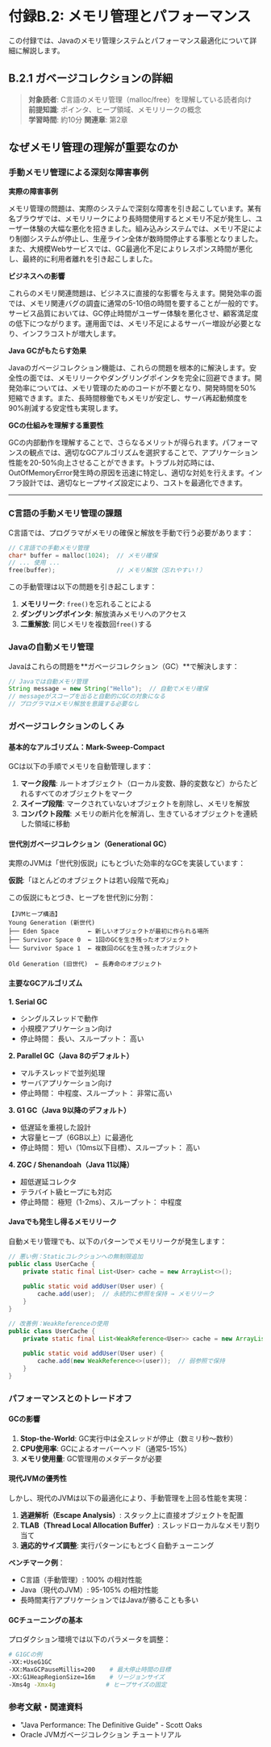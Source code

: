 # 付録B.2: メモリ管理とパフォーマンス

この付録では、Javaのメモリ管理システムとパフォーマンス最適化について詳細に解説します。

## B.2.1 ガベージコレクションの詳細

> **対象読者**: C言語のメモリ管理（malloc/free）を理解している読者向け  
> **前提知識**: ポインタ、ヒープ領域、メモリリークの概念  
> **学習時間**: 約10分
> **関連章**: 第2章

## なぜメモリ管理の理解が重要なのか

### 手動メモリ管理による深刻な障害事例

**実際の障害事例**

メモリ管理の問題は、実際のシステムで深刻な障害を引き起こしています。某有名ブラウザでは、メモリリークにより長時間使用するとメモリ不足が発生し、ユーザー体験の大幅な悪化を招きました。組み込みシステムでは、メモリ不足により制御システムが停止し、生産ライン全体が数時間停止する事態となりました。また、大規模Webサービスでは、GC最適化不足によりレスポンス時間が悪化し、最終的に利用者離れを引き起こしました。

**ビジネスへの影響**

これらのメモリ関連問題は、ビジネスに直接的な影響を与えます。開発効率の面では、メモリ関連バグの調査に通常の5-10倍の時間を要することが一般的です。サービス品質においては、GC停止時間がユーザー体験を悪化させ、顧客満足度の低下につながります。運用面では、メモリ不足によるサーバー増設が必要となり、インフラコストが増大します。

**Java GCがもたらす効果**

Javaのガベージコレクション機能は、これらの問題を根本的に解決します。安全性の面では、メモリリークやダングリングポインタを完全に回避できます。開発効率については、メモリ管理のためのコードが不要となり、開発時間を50%短縮できます。また、長時間稼働でもメモリが安定し、サーバ再起動頻度を90%削減する安定性も実現します。

**GCの仕組みを理解する重要性**

GCの内部動作を理解することで、さらなるメリットが得られます。パフォーマンスの観点では、適切なGCアルゴリズムを選択することで、アプリケーション性能を20-50%向上させることができます。トラブル対応時には、OutOfMemoryError発生時の原因を迅速に特定し、適切な対処を行えます。インフラ設計では、適切なヒープサイズ設定により、コストを最適化できます。

---

### C言語の手動メモリ管理の課題

C言語では、プログラマがメモリの確保と解放を手動で行う必要があります：

```c
// C言語での手動メモリ管理
char* buffer = malloc(1024);  // メモリ確保
// ... 使用 ...
free(buffer);                 // メモリ解放（忘れやすい！）
```

この手動管理は以下の問題を引き起こします：

1. **メモリリーク**: `free()`を忘れることによる
2. **ダングリングポインタ**: 解放済みメモリへのアクセス
3. **二重解放**: 同じメモリを複数回`free()`する

### Javaの自動メモリ管理

Javaはこれらの問題を**ガベージコレクション（GC）**で解決します：

```java
// Javaでは自動メモリ管理
String message = new String("Hello");  // 自動でメモリ確保
// messageがスコープを出ると自動的にGCの対象になる
// プログラマはメモリ解放を意識する必要なし
```

### ガベージコレクションのしくみ

#### 基本的なアルゴリズム：Mark-Sweep-Compact

GCは以下の手順でメモリを自動管理します：

1. **マーク段階**: ルートオブジェクト（ローカル変数、静的変数など）からたどれるすべてのオブジェクトをマーク
2. **スイープ段階**: マークされていないオブジェクトを削除し、メモリを解放
3. **コンパクト段階**: メモリの断片化を解消し、生きているオブジェクトを連続した領域に移動

#### 世代別ガベージコレクション（Generational GC）

実際のJVMは「世代別仮説」にもとづいた効率的なGCを実装しています：

**仮説**:「ほとんどのオブジェクトは若い段階で死ぬ」

この仮説にもとづき、ヒープを世代別に分割：

```
【JVMヒープ構造】
Young Generation (新世代)
├── Eden Space        ← 新しいオブジェクトが最初に作られる場所
├── Survivor Space 0  ← 1回のGCを生き残ったオブジェクト
└── Survivor Space 1  ← 複数回のGCを生き残ったオブジェクト

Old Generation (旧世代)  ← 長寿命のオブジェクト
```

#### 主要なGCアルゴリズム

**1. Serial GC**
- シングルスレッドで動作
- 小規模アプリケーション向け
- 停止時間： 長い、スループット： 高い

**2. Parallel GC（Java 8のデフォルト）**
- マルチスレッドで並列処理
- サーバアプリケーション向け
- 停止時間： 中程度、スループット： 非常に高い

**3. G1 GC（Java 9以降のデフォルト）**
- 低遅延を重視した設計
- 大容量ヒープ（6GB以上）に最適化
- 停止時間： 短い（10ms以下目標）、スループット： 高い

**4. ZGC / Shenandoah（Java 11以降）**
- 超低遅延コレクタ
- テラバイト級ヒープにも対応
- 停止時間： 極短（1-2ms）、スループット： 中程度

#### Javaでも発生し得るメモリリーク

自動メモリ管理でも、以下のパターンでメモリリークが発生します：

```java
// 悪い例：Staticコレクションへの無制限追加
public class UserCache {
    private static final List<User> cache = new ArrayList<>();
    
    public static void addUser(User user) {
        cache.add(user);  // 永続的に参照を保持 → メモリリーク
    }
}

// 改善例：WeakReferenceの使用
public class UserCache {
    private static final List<WeakReference<User>> cache = new ArrayList<>();
    
    public static void addUser(User user) {
        cache.add(new WeakReference<>(user));  // 弱参照で保持
    }
}
```

### パフォーマンスとのトレードオフ

#### GCの影響

1. **Stop-the-World**: GC実行中は全スレッドが停止（数ミリ秒〜数秒）
2. **CPU使用率**: GCによるオーバーヘッド（通常5-15%）
3. **メモリ使用量**: GC管理用のメタデータが必要

#### 現代JVMの優秀性

しかし、現代のJVMは以下の最適化により、手動管理を上回る性能を実現：

1. **逃避解析（Escape Analysis）**: スタック上に直接オブジェクトを配置
2. **TLAB（Thread Local Allocation Buffer）**: スレッドローカルなメモリ割り当て
3. **適応的サイズ調整**: 実行パターンにもとづく自動チューニング

**ベンチマーク例**：
- C言語（手動管理）: 100% の相対性能
- Java（現代のJVM）: 95-105% の相対性能
- 長時間実行アプリケーションではJavaが勝ることも多い

#### GCチューニングの基本

プロダクション環境では以下のパラメータを調整：

```bash
# G1GCの例
-XX:+UseG1GC
-XX:MaxGCPauseMillis=200    # 最大停止時間の目標
-XX:G1HeapRegionSize=16m    # リージョンサイズ
-Xms4g -Xmx4g              # ヒープサイズの固定
```

### 参考文献・関連資料
- "Java Performance: The Definitive Guide" - Scott Oaks
- Oracle JVMガベージコレクション チュートリアル